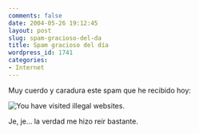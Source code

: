 ```yaml
---
comments: false
date: 2004-05-26 19:12:45
layout: post
slug: spam-gracioso-del-da
title: Spam gracioso del día
wordpress_id: 1741
categories:
- Internet
---
```


Muy cuerdo y caradura este spam que he recibido hoy:





![You have visited illegal websites.](http://www.minid.net/images/spam-lol.png)





Je, je… la verdad me hizo reir bastante.




 
